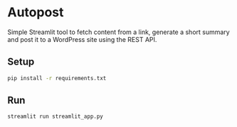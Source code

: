 # Autopost

Simple Streamlit tool to fetch content from a link, generate a short summary and post it to a WordPress site using the REST API.

## Setup

```bash
pip install -r requirements.txt
```

## Run

```bash
streamlit run streamlit_app.py
```
